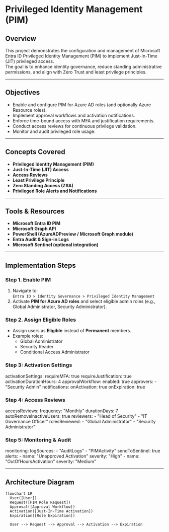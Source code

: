#  Privileged Identity Management (PIM)

##  Overview
This project demonstrates the configuration and management of Microsoft Entra ID Privileged Identity Management (PIM) to implement Just-In-Time (JIT) privileged access.  
The goal is to enhance identity governance, reduce standing administrative permissions, and align with Zero Trust and least privilege principles.

---

##  Objectives
- Enable and configure PIM for Azure AD roles (and optionally Azure Resource roles).  
- Implement approval workflows and activation notifications.  
- Enforce time-bound access with MFA and justification requirements.  
- Conduct access reviews for continuous privilege validation.  
- Monitor and audit privileged role usage.

---

##  Concepts Covered
- **Privileged Identity Management (PIM)**  
- **Just-In-Time (JIT) Access**  
- **Access Reviews**  
- **Least Privilege Principle**  
- **Zero Standing Access (ZSA)**  
- **Privileged Role Alerts and Notifications**

---

##  Tools & Resources
- **Microsoft Entra ID PIM**
- **Microsoft Graph API**
- **PowerShell (AzureADPreview / Microsoft Graph module)**
- **Entra Audit & Sign-in Logs**
- **Microsoft Sentinel (optional integration)**

---

##  Implementation Steps

### Step 1. Enable PIM
1. Navigate to:  
   `Entra ID > Identity Governance > Privileged Identity Management`
2. Activate **PIM for Azure AD roles** and select eligible admin roles (e.g., Global Administrator, Security Administrator).

### Step 2. Assign Eligible Roles
- Assign users as **Eligible** instead of **Permanent** members.  
- Example roles:
  - Global Administrator  
  - Security Reader  
  - Conditional Access Administrator

### Step 3: Activation Settings
activationSettings:
  requireMFA: true
  requireJustification: true
  activationDurationHours: 4
  approvalWorkflow:
    enabled: true
    approvers:
      - "Security Admin"
  notifications:
    onActivation: true
    onExpiration: true

### Step 4: Access Reviews
accessReviews:
  frequency: "Monthly"
  durationDays: 7
  autoRemoveInactiveUsers: true
  reviewers:
    - "Head of Security"
    - "IT Governance Officer"
  rolesReviewed:
    - "Global Administrator"
    - "Security Administrator"

### Step 5: Monitoring & Audit
monitoring:
  logSources:
    - "AuditLogs"
    - "PIMActivity"
  sendToSentinel: true
  alerts:
    - name: "Unapproved Activation"
      severity: "High"
    - name: "OutOfHoursActivation"
      severity: "Medium"

---

##  Architecture Diagram

```mermaid
flowchart LR
  User([User])
  Request([PIM Role Request])
  Approval([Approval Workflow])
  Activation([Just-In-Time Activation])
  Expiration([Role Expiration])

  User --> Request --> Approval --> Activation --> Expiration


